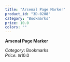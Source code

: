 ```yaml
---
title: "Arsenal Page Marker"
product_id: "3D-0208"
category: "Bookmarks"
price: 10.0
colors: ""
---
```


**Arsenal Page Marker**

*Category*: Bookmarks  
*Price*: ₪10.0

